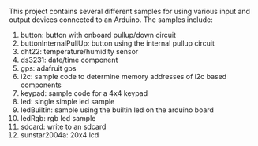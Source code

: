 This project contains several different samples for using various
input and output devices connected to an Arduino.  The samples
include:

1. button: button with onboard pullup/down circuit
1. buttonInternalPullUp: button using the internal pullup circuit
1. dht22: temperature/humidity sensor
1. ds3231: date/time component
1. gps: adafruit gps
1. i2c: sample code to determine memory addresses of i2c based components
1. keypad: sample code for a 4x4 keypad
1. led: single simple led sample
1. ledBuiltin: sample using the builtin led on the arduino board
1. ledRgb: rgb led sample
1. sdcard: write to an sdcard
1. sunstar2004a: 20x4 lcd
